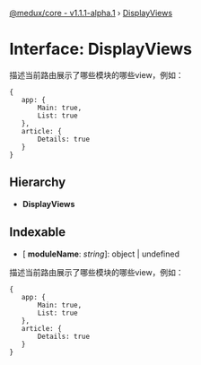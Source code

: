 [@medux/core - v1.1.1-alpha.1](../README.md) › [DisplayViews](displayviews.md)

# Interface: DisplayViews

描述当前路由展示了哪些模块的哪些view，例如：
```
{
   app: {
       Main: true,
       List: true
   },
   article: {
       Details: true
   }
}
```

## Hierarchy

* **DisplayViews**

## Indexable

* \[ **moduleName**: *string*\]: object | undefined

描述当前路由展示了哪些模块的哪些view，例如：
```
{
   app: {
       Main: true,
       List: true
   },
   article: {
       Details: true
   }
}
```
